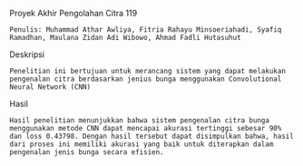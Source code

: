 Proyek Akhir Pengolahan Citra 119

    Penulis: Muhammad Athar Awliya, Fitria Rahayu Minsoeriahadi, Syafiq Ramadhan, Maulana Zidan Adi Wibowo, Ahmad Fadli Hutasuhut

Deskripsi

    Penelitian ini bertujuan untuk merancang sistem yang dapat melakukan pengenalan citra berdasarkan jenius bunga menggunakan Convolutional Neural Network (CNN)

Hasil 

    Hasil penelitian menunjukkan bahwa sistem pengenalan citra bunga menggunakan metode CNN dapat mencapai akurasi tertinggi sebesar 90% dan loss 0.43798. Dengan hasil tersebut dapat disimpulkan bahwa, hasil dari proses ini memiliki akurasi yang baik untuk diterapkan dalam pengenalan jenis bunga secara efisien.
